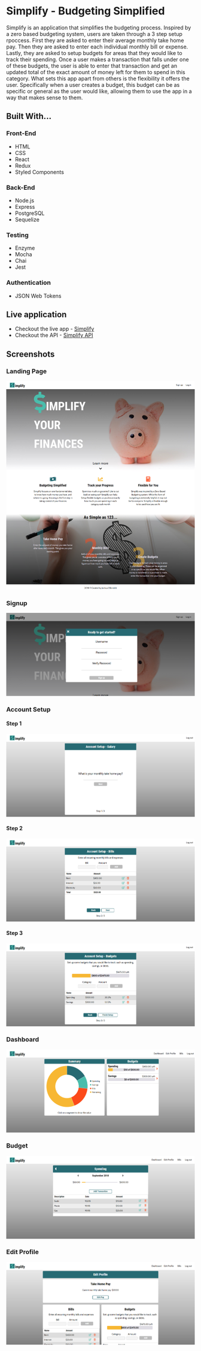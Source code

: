 # Simplify - Budgeting Simplified
Simplify is an application that simplifies the budgeting process. Inspired by a zero based budgeting system, users are taken through a 3 step setup rpoccess. First they are asked to enter their average monthly take home pay. Then they are asked to enter each individual monthly bill or expense. Lastly, they are asked to setup budgets for areas that they would like to track their spending. Once a user makes a transaction that falls under one of these budgets, the user is able to enter that transaction and get an updated total of the exact amount of money left for them to spend in this category. What sets this app apart from others is the flexibility it offers the user. Specifically when a user creates a budget, this budget can be as specific or general as the user would like, allowing them to use the app in a way that makes sense to them.

## Built With...
### Front-End
  - HTML
  - CSS
  - React
  - Redux
  - Styled Components
  
### Back-End
  - Node.js
  - Express
  - PostgreSQL
  - Sequelize
  
### Testing
  - Enzyme
  - Mocha
  - Chai
  - Jest
  
### Authentication
- JSON Web Tokens

## Live application
- Checkout the live app - [Simplify](https://gentle-escarpment-27186.herokuapp.com/)
- Checkout the API - [Simplify API](https://github.com/Jollendi91/simplify-budgeting-api)

## Screenshots

### Landing Page
![Landing Page](screenshots/Simplify-LandingPage.png)

### Signup
![Sign up](screenshots/Simplify-Signup.png)

### Account Setup
#### Step 1
![Setup Step 1](screenshots/Simplify-Setup-1.png)
#### Step 2
![Setup Step 2](screenshots/Simplify-Setup-2.png)
#### Step 3
![Setup Step 3](screenshots/Simplify-Setup-3.png)

### Dashboard
![Dashboard](screenshots/Simplify-Dashboard.png)

### Budget
![Budget](screenshots/Simplify-Budget.png)

### Edit Profile
![Edit Profile](screenshots/Simplify-EditProfile.png)

